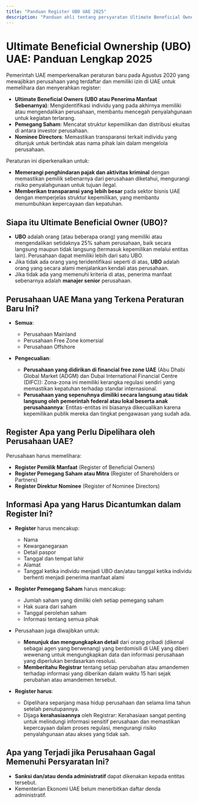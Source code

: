 ```yaml
---
title: "Panduan Register UBO UAE 2025"
description: "Panduan ahli tentang persyaratan Ultimate Beneficial Ownership UAE. Tinjauan lengkap tentang peraturan, kepatuhan dan kewajiban pelaporan."
---
```


# Ultimate Beneficial Ownership (UBO) UAE: Panduan Lengkap 2025

Pemerintah UAE memperkenalkan peraturan baru pada Agustus 2020 yang mewajibkan perusahaan yang terdaftar dan memiliki izin di UAE untuk memelihara dan menyerahkan register:

- **Ultimate Beneficial Owners (UBO atau Penerima Manfaat Sebenarnya)**: Mengidentifikasi individu yang pada akhirnya memiliki atau mengendalikan perusahaan, membantu mencegah penyalahgunaan untuk kegiatan terlarang.
- **Pemegang Saham**: Mencatat struktur kepemilikan dan distribusi ekuitas di antara investor perusahaan.
- **Nominee Directors**: Memastikan transparansi terkait individu yang ditunjuk untuk bertindak atas nama pihak lain dalam mengelola perusahaan.

Peraturan ini diperkenalkan untuk:

- **Memerangi penghindaran pajak dan aktivitas kriminal** dengan memastikan pemilik sebenarnya dari perusahaan diketahui, mengurangi risiko penyalahgunaan untuk tujuan ilegal.
- **Memberikan transparansi yang lebih besar** pada sektor bisnis UAE dengan memperjelas struktur kepemilikan, yang membantu menumbuhkan kepercayaan dan kepatuhan.

## Siapa itu Ultimate Beneficial Owner (UBO)?

- **UBO** adalah orang (atau beberapa orang) yang memiliki atau mengendalikan setidaknya 25% saham perusahaan, baik secara langsung maupun tidak langsung (termasuk kepemilikan melalui entitas lain). Perusahaan dapat memiliki lebih dari satu UBO.
- Jika tidak ada orang yang teridentifikasi seperti di atas, **UBO** adalah orang yang secara alami menjalankan kendali atas perusahaan.
- Jika tidak ada yang memenuhi kriteria di atas, penerima manfaat sebenarnya adalah **manajer senior** perusahaan.

## Perusahaan UAE Mana yang Terkena Peraturan Baru Ini?

- **Semua**:

  - Perusahaan Mainland
  - Perusahaan Free Zone komersial
  - Perusahaan Offshore

- **Pengecualian**:
  - **Perusahaan yang didirikan di financial free zone UAE** (Abu Dhabi Global Market (ADGM) dan Dubai International Financial Centre (DIFC)): Zona-zona ini memiliki kerangka regulasi sendiri yang memastikan kepatuhan terhadap standar internasional.
  - **Perusahaan yang sepenuhnya dimiliki secara langsung atau tidak langsung oleh pemerintah federal atau lokal beserta anak perusahaannya**: Entitas-entitas ini biasanya dikecualikan karena kepemilikan publik mereka dan tingkat pengawasan yang sudah ada.

## Register Apa yang Perlu Dipelihara oleh Perusahaan UAE?

Perusahaan harus memelihara:

- **Register Pemilik Manfaat** (Register of Beneficial Owners)
- **Register Pemegang Saham atau Mitra** (Register of Shareholders or Partners)
- **Register Direktur Nominee** (Register of Nominee Directors)

## Informasi Apa yang Harus Dicantumkan dalam Register Ini?

- **Register** harus mencakup:

  - Nama
  - Kewarganegaraan
  - Detail paspor
  - Tanggal dan tempat lahir
  - Alamat
  - Tanggal ketika individu menjadi UBO dan/atau tanggal ketika individu berhenti menjadi penerima manfaat alami

- **Register Pemegang Saham** harus mencakup:

  - Jumlah saham yang dimiliki oleh setiap pemegang saham
  - Hak suara dari saham
  - Tanggal perolehan saham
  - Informasi tentang semua pihak

- Perusahaan juga diwajibkan untuk:

  - **Menunjuk dan mengungkapkan detail** dari orang pribadi (dikenal sebagai agen yang berwenang) yang berdomisili di UAE yang diberi wewenang untuk mengungkapkan data dan informasi perusahaan yang diperlukan berdasarkan resolusi.
  - **Memberitahu Registrar** tentang setiap perubahan atau amandemen terhadap informasi yang diberikan dalam waktu 15 hari sejak perubahan atau amandemen tersebut.

- **Register harus**:
  - Dipelihara sepanjang masa hidup perusahaan dan selama lima tahun setelah penutupannya.
  - Dijaga **kerahasiaannya** oleh Registrar: Kerahasiaan sangat penting untuk melindungi informasi sensitif perusahaan dan memastikan kepercayaan dalam proses regulasi, mengurangi risiko penyalahgunaan atau akses yang tidak sah.

## Apa yang Terjadi jika Perusahaan Gagal Memenuhi Persyaratan Ini?

- **Sanksi dan/atau denda administratif** dapat dikenakan kepada entitas tersebut.
- Kementerian Ekonomi UAE belum menerbitkan daftar denda administratif.